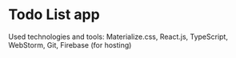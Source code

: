 # Todo List app

Used technologies and tools: Materialize.css, React.js, TypeScript, WebStorm, Git, Firebase (for hosting)
